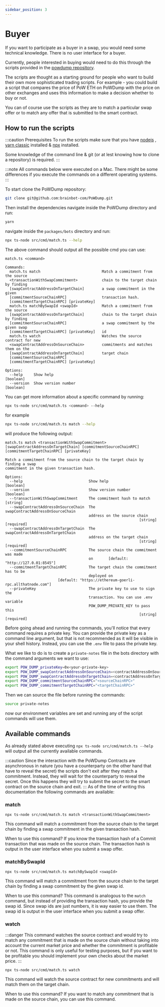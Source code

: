 ```yaml
---
sidebar_position: 3
---
```


# Buyer

If you want to participate as a buyer in a swap, you would need some technical knowledge. There is no user interface for
a buyer.

Currently, people interested in buying would need to do this through the scripts provided in
the [powdump repository](https://github.com/brainbot-com/PoWDump).

The scripts are thought as a starting ground for people who want to build their own more sophisticated trading scripts.
For example - you could build a script that compares the price of PoW ETH on PoWDump with the price on other exchanges
and uses this information to make a decision whether to buy or not.

You can of course use the scripts as they are to match a particular swap offer or to match any offer that is
submitted to the smart contract.

## How to run the scripts

:::caution Prerequisites
To run the scripts make sure that you have [nodejs](https://nodejs.org/en/)
, [yarn classic](https://classic.yarnpkg.com/lang/en/docs/install/) installed &
[npx](https://github.com/npm/npx#readme) installed.

Some knowledge of the command line & git (or at lest knowing how to clone a repository) is required.
:::

:::note
All commands below were executed on a Mac. There might be some differences if you execute the commands on a different
operating systems.
:::

To start clone the PoWDump repository:

```bash
git clone git@github.com:brainbot-com/PoWDump.git
```

Then install the dependencies navigate inside the PoWDump directory and run:

```bash
yarn
```

navigate inside the `packages/bots` directory and run:

```bash
npx ts-node src/cmd/match.ts --help
```

The above command should output all the possible cmd you can use:

```
match.ts <command>

Commands:
  match.ts match                            Match a commitment from the source
  <transactionWithSwapCommitment>           chain to the target chain by finding
  [swapContractAddressOnTargetChain]        a swap commitment in the given
  [commitmentSourceChainRPC]                transaction hash.
  [commitmentTargetChainRPC] [privateKey]
  match.ts matchBySwapId <swapId>           Match a commitment from the source
  [swapContractAddressOnTargetChain]        chain to the target chain by finding
  [commitmentSourceChainRPC]                a swap commitment by the given swap
  [commitmentTargetChainRPC] [privateKey]   id
  match.ts watch                            Watches the source contract for new
  <swapContractAddressOnSourceChain>        commitments and matches them on the
  [swapContractAddressOnTargetChain]        target chain
  [commitmentSourceChainRPC]
  [commitmentTargetChainRPC] [privateKey]

Options:
  --help     Show help                                                 [boolean]
  --version  Show version number                                       [boolean]
```

You can get more information about a specific command by running:

```bash
npx ts-node src/cmd/match.ts <command> --help
```

for example

```bash
npx ts-node src/cmd/match.ts match --help
```

will produce the following output:

```
match.ts match <transactionWithSwapCommitment>
[swapContractAddressOnTargetChain] [commitmentSourceChainRPC]
[commitmentTargetChainRPC] [privateKey]

Match a commitment from the source chain to the target chain by finding a swap
commitment in the given transaction hash.

Options:
  --help                              Show help                        [boolean]
  --version                           Show version number              [boolean]
  --transactionWithSwapCommitment     The commitment hash to match      [string]
  --swapContractAddressOnSourceChain  The swapContractAddressOnSourceChain
                                      address on the source chain
                                                             [string] [required]
  --swapContractAddressOnTargetChain  The swapContractAddressOnTargetChain
                                      address on the target chain
                                                             [string] [required]
  --commitmentSourceChainRPC          The source chain the commitment was made
                                      on       [default: "http://127.0.01:8545"]
  --commitmentTargetChainRPC          The target chain the commitment has to be
                                      deployed on
                        [default: "https://ethereum-goerli-rpc.allthatnode.com"]
  --privateKey                        The private key to use to sign the
                                      transaction. You can use .env variable
                                      POW_DUMP_PRIVATE_KEY to pass this
                                                             [string] [required]
```

Before going ahead and running the commands, you'll notice that every command
requires a private key. You can provide the private key as a command line argument, but that is not recommended
as it will be visible in your shell history. Instead, you can use the `.env` file to pass the private key.

What we like to do is to create a `private-notes` file in the bots directory with the command arguments we want to use:
```bash
export POW_DUMP_privateKey=0x<your-private-key>
export POW_DUMP_swapContractAddressOnSourceChain=<contractAddressOnSourceChain>
export POW_DUMP_swapContractAddressOnTargetChain=<contractAddressOnTargetChain>
export POW_DUMP_commitmentSourceChainRPC="<sourceChainRPC>"
export POW_DUMP_commitmentTargetChainRPC="<targetChainRPC>"
```

Then we can source the file before running the commands:

```bash
source private-notes
```

now our environment variables are set and running any of the script commands will use them.

## Available commands

As already stated above executing `npx ts-node src/cmd/match.ts --help` will output all the currently available commands.

:::caution
Since the interaction with the PoWDump Contracts are asynchronous in nature (you have a counterparty on the other hand that
have to reveal the secret) the scripts don't exit after they match a commitment. Instead, they will wait for the counterparty
to reveal the secret. Once this happens they will try to submit the secret to the smart contract on the source chain and exit.
:::
As of the time of writing this documentation the following commands are available:

### match
```
npx ts-node src/cmd/match.ts match <transactionWithSwapCommitment>
```

This command will match a commitment from the source chain to the target chain by finding a swap commitment in the given
transaction hash. 

When to use this command? 
If you know the transaction hash of a Commit transaction that was made on the source chain. The transaction hash is
output in the user interface when you submit a swap offer.

### matchBySwapId
```
npx ts-node src/cmd/match.ts matchBySwapId <swapId>
```

This command will match a commitment from the source chain to the target chain by finding a swap commitment by the given swap id.

When to use this command?
This command is analogous to the `match` command, but instead of providing the transaction hash, you provide the swap id.
Since swap ids are just numbers, it is way easier to use them. The swap id is output in the user interface when you submit a swap offer.

### watch

:::danger
This command watches the source contract and would try to match any commitment that is made on the source chain without
taking into account the current market price and whether the commitment is profitable or not. This command is only
useful for testing purposes, but if you want to be profitable you should implement your own checks about the market price.
:::
```
npx ts-node src/cmd/match.ts watch
```

This command will watch the source contract for new commitments and will match them on the target chain.

When to use this command?
If you want to match any commitment that is made on the source chain, you can use this command.

